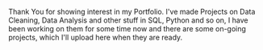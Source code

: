 Thank You for showing interest in my Portfolio.
I've made Projects on Data Cleaning, Data Analysis and other stuff in SQL, Python and so on, I have been working on them for some time now and there are some on-going projects, which I'll upload here when they are ready.
